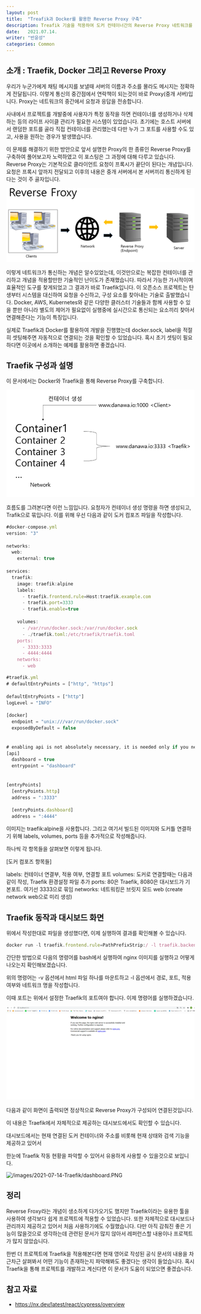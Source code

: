 ```yaml
---
layout: post
title:  "Treafik과 Docker를 활용한 Reverse Proxy 구축"
description: Treafik 기술을 적용하여 도커 컨테이너간의 Reverse Proxy 네트워크를 효율적으로 구축합니다.
date:   2021.07.14. 
writer: "반윤성"
categories: Common
---
```

## 소개 : Traefik, Docker 그리고 Reverse Proxy
우리가 누군가에게 채팅 메시지를 보낼때 서버의 이름과 주소를 몰라도 메시지는 정확하게 전달됩니다.
이렇게 통신의 중간점에서 연락책이 되는것이 바로 Proxy(중개 서버)입니다. Proxy는 네트워크의 중간에서 요청과 응답을 전송합니다. 

사내에서 프로젝트를 개발중에 사용자가 특정 동작을 하면 컨테이너를 생성하거나 삭제하는 등의 라이프 사이클 관리가 필요한 시스템이 있었습니다. 
초기에는 호스트 서버에서 랜덤한 포트를 골라 직접 컨테이너를 관리했는데 다만 누가 그 포트를 사용할 수도 있고, 사용을 원하는 경우가 발생했습니다.

이 문제를 해결하기 위한 방안으로 앞서 설명한 Proxy의 한 종류인 Reverse Proxy를 구축하여 풀어보고자 노력하였고 이 포스팅은 그 과정에 대해
다루고 있습니다. Reverse Proxy는 기본적으로 클라이언트 요청이 프록시가 끝단이 된다는 개념입니다. 요청은 프록시 앞까지 전달되고 이후의 내용은
중개 서버에서 본 서버끼리 통신하게 된다는 것이 주 골자입니다.

![/images/2021-07-14-Traefik/Traefik_proxy.png](/images/2021-07-14-Traefik/Traefik_proxy.png)
 
이렇게 네트워크가 통신하는 개념은 알수있었는데, 이것만으로는 복잡한 컨테이너를 관리하고 개념을 적용할만한 기술적인 난이도가 존재했습니다.
따라서 가능한 가시적이며 효율적인 도구를 찾게되었고 그 결과가 바로 Traefik입니다. 이 오픈소스 프로젝트는 탄생부터 시스템을 대신하여 요청을
수신하고, 구성 요소를 찾아내는 기술로 출발했습니다. Docker, AWS, Kubernetes와 같은 다양한 클러스터 기술들과 함께 사용할 수 있을 뿐만 아니라
별도의 제어가 필요없이 실행중에 실시간으로 통신되는 요소끼리 찾아서 연결해준다는 기능이 특징입니다.

실제로 Traefik과 Docker를 활용하여 개발을 진행했는데 docker.sock, label을 적절히 셋팅해주면 자동적으로 연결되는 것을 확인할 수 있었습니다.
혹시 초기 셋팅이 필요하다면 이곳에서 소개하는 예제를 활용하면 좋겠습니다.  

## Traefik 구성과 설명
이 문서에서는 Docker와 Traefik을 통해 Reverse Proxy를 구축합니다.

![/images/2021-07-14-Traefik/Traefik_process.PNG](/images/2021-07-14-Traefik/Traefik_process.PNG)

흐름도를 그려본다면 이런 느낌입니다. 요청자가 컨테이너 생성 명령을 하면 생성되고, Trafik으로 묶입니다. 
이를 위해 우선 다음과 같이 도커 컴포즈 파일을 작성합니다.

```jsx
#docker-compose.yml
version: "3"

networks:
  web:
    external: true

services:
  traefik:
    image: traefik:alpine
    labels:
      - traefik.frontend.rule=Host:traefik.example.com
      - traefik.port=3333
      - traefik.enable=true

    volumes:
      - /var/run/docker.sock:/var/run/docker.sock
      - ./traefik.toml:/etc/traefik/traefik.toml
    ports:
      - 3333:3333
      - 4444:4444
    networks:
      - web
```

```jsx
#traefik.yml
# defaultEntryPoints = ["http", "https"]

defaultEntryPoints = ["http"]
logLevel = "INFO"

[docker]
  endpoint = "unix:///var/run/docker.sock"
  exposedByDefault = false


# enabling api is not absolutely necessary, it is needed only if you need dashboard.
[api]
  dashboard = true
  entrypoint = "dashboard"


[entryPoints]
  [entryPoints.http]
  address = ":3333"

  [entryPoints.dashboard]
  address = ":4444"
```

이미지는 traefik:alpine을 사용합니다. 그리고 여기서 빌드된 이미지와 도커틀 연결하기 위해 labels, volumes, ports 등을
추가적으로 작성해줍니다.

하나씩 각 항목들을 살펴보면 이렇게 됩니다.

[도커 컴포즈 항목들]

labels: 컨테이너 연결부, 적용 여부, 연결할 포트
volumes: 도커로 연결할때는 다음과 같이 작성, Traefik 환경설정 파일 추가
ports: 80은 Traefik, 8080은 대시보드가 기본포트. 여기선 3333으로 묶임
networks: 네트워킹은 브릿지 모드 web (create network web으로 미리 생성) 

## Traefik 동작과 대시보드 화면

위에서 작성한대로 파일을 생성했다면, 이제 실행하여 결과를 확인해볼 수 있습니다.

```jsx
docker run -l traefik.frontend.rule=PathPrefixStrip:/ -l traefik.backend=/ -l traefik.enable=true --network web -d nginx
```

간단한 방법으로 다음의 명령어를 bash에서 실행하여 nginx 이미지를 실행하고 어떻게 나오는지 확인해보겠습니다.

위의 명령어는 -v 옵션에서 html 파일 하나를 마운트하고 -l 옵션에서 경로, 포트, 적용 여부와 네트워크 명을 작성합니다.

이때 포트는 위에서 설정한 Traefik의 포트여야 합니다. 이제 명령어를 실행하겠습니다.

![/images/2021-07-14-Traefik/Traefik_sample.PNG](/images/2021-07-14-Traefik/Traefik_sample.PNG)

다음과 같이 화면이 출력되면 정상적으로 Reverse Proxy가 구성되어 연결된것입니다.

이 내용은 Traefik에서 자체적으로 제공하는 대시보드에서도 확인할 수 있습니다.

대시보드에서는 현재 연결된 도커 컨테이너와 주소를 비롯해 현재 상태와 검색 기능을 제공하고 있어서

한눈에 Traefik 작동 현황을 파악할 수 있어서 유용하게 사용할 수 있을것으로 보입니다.

![/images/2021-07-14-Traefik/dashboard.PNG](/images/2021-07-14-Traefik/dashboard.PNG)


## 정리
Reverse Froxy라는 개념이 생소하게 다가오기도 했지만 Traefik이라는 유용한 툴을 사용하여 생각보다 쉽게 프로젝트에 적용할 수 있었습니다.
또한 자체적으로 대시보드나 관리까지 제공하고 있어서 처음 사용하기에도 수월했습니다. 다만 아직 감춰진 좋은 기능이 많을것으로 생각하는데 
관련된 문서가 많지 않아서 레퍼런스할 내용이나 프로젝트가 많지 않았습니다.

한번 더 프로젝트에 Traefik을 적용해본다면 현재 영어로 작성된 공식 문서의 내용을 차근차근 살펴봐서 어떤 기능이 존재하는지 파악해봐도 
좋겠다는 생각이 들었습니다. 혹시 Traefik을 통해 프로젝트를 개발하고 계신다면 이 문서가 도움이 되었으면 좋겠습니다. 

## 참고 자료
- https://nx.dev/latest/react/cypress/overview